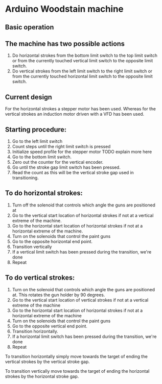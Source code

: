 Arduino Woodstain machine
=====

Basic operation
-------------

The machine has two possible actions
---
  1. Do horizontal strokes from the bottom limit switch to the top limit switch
    or from the currently touched vertical limit switch to the opposite limit
    switch.
  2. Do vertical strokes from the left limit switch to the right limit switch
    or from the currently touched horizontal limit switch to the opposite limit
    switch.

Current design
---------
For the horizontal strokes a stepper motor has been used. Whereas for the
vertical strokes an induction motor driven with a VFD has been used.

Starting procedure:
---
  1. Go to the left limit switch
  2. Count steps until the right limit switch is pressed
  3. Initialize speed profile for the stepper motor TODO explain more here
  4. Go to the bottom limit switch.
  5. Zero out the counter for the vertical encoder.
  6. Go until the stroke gap limit switch has been pressed.
  7. Read the count as this will be the vertical stroke gap used in transitioning.

To do horizontal strokes:
---
  1. Turn off the solenoid that controls which angle the guns are positioned at
  2. Go to the vertical start location of horizontal strokes
      if not at a vertical extreme of the machine.
  3. Go to the horizontal start location of horizontal strokes
      if not at a horizontal extreme of the machine.
  4. Turn on the solenoids that control the paint guns
  5. Go to the opposite horizontal end point.
  6. Transition vertically
  7. If a vertical limit switch has been pressed during the transition, we're done
  8. Repeat

To do vertical strokes:
---
  1. Turn on the solenoid that controls which angle the guns are positioned at.
    This rotates the gun holder by 90 degrees.
  2. Go to the vertical start location of vertical strokes if not at a vertical
      extreme of the machine
  3. Go to the horizontal start location of horizontal strokes if not at a horizontal
      extreme of the machine
  4. Turn on the solenoids that control the paint guns
  5. Go to the opposite vertical end point.
  6. Transition horizontally.
  7. If a horizontal limit switch has been pressed during the transition, we're done
  8. Repeat

To transition horizontally simply move towards the target of ending the vertical
strokes by the vertical stroke gap.

To transition vertically move towards the target of ending the horizontal strokes
by the horizontal stroke gap.
